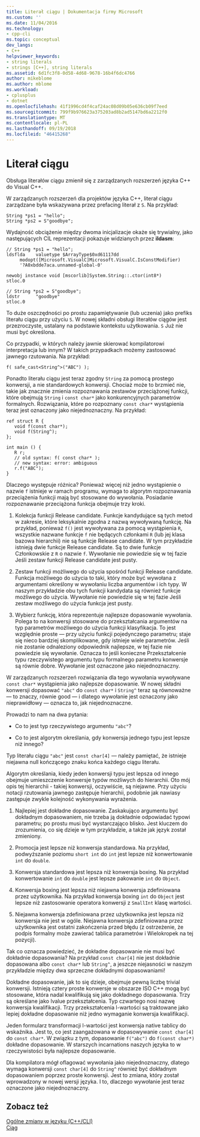 ```yaml
---
title: Literał ciągu | Dokumentacja firmy Microsoft
ms.custom: ''
ms.date: 11/04/2016
ms.technology:
- cpp-cli
ms.topic: conceptual
dev_langs:
- C++
helpviewer_keywords:
- string literals
- strings [C++], string literals
ms.assetid: 6d1fc3f8-0d58-4d68-9678-16b4f6dc4766
author: mikeblome
ms.author: mblome
ms.workload:
- cplusplus
- dotnet
ms.openlocfilehash: 41f1996cd4f4caf24ac08d09b05e636cb09f7eed
ms.sourcegitcommit: 799f9b976623a375203ad8b2ad5147bd6a2212f0
ms.translationtype: MT
ms.contentlocale: pl-PL
ms.lasthandoff: 09/19/2018
ms.locfileid: "46415268"
---
```

# <a name="string-literal"></a>Literał ciągu

Obsługa literałów ciągu zmienił się z zarządzanych rozszerzeń języka C++ do Visual C++.

W zarządzanych rozszerzeń dla projektów języka C++, literał ciągu zarządzane była wskazywana przez prefacing literał z `S`. Na przykład:

```
String *ps1 = "hello";
String *ps2 = S"goodbye";
```

Wydajność obciążenie między dwoma inicjalizacje okaże się trywialny, jako następujących CIL reprezentacji pokazuje widzianych przez **ildasm**:

```
// String *ps1 = "hello";
ldsflda    valuetype $ArrayType$0xd61117dd
     modopt([Microsoft.VisualC]Microsoft.VisualC.IsConstModifier)
     '?A0xbdde7aca.unnamed-global-0'

newobj instance void [mscorlib]System.String::.ctor(int8*)
stloc.0

// String *ps2 = S"goodbye";
ldstr      "goodbye"
stloc.0
```

To duże oszczędności po prostu zapamiętywanie (lub uczenia) jako prefiks literału ciągu przy użyciu `S`. W nowej składni obsługi literałów ciągów jest przezroczyste, ustalany na podstawie kontekstu użytkowania. `S` Już nie musi być określona.

Co przypadki, w których należy jawnie skierować kompilatorowi interpretacja lub innym? W takich przypadkach możemy zastosować jawnego rzutowania. Na przykład:

```
f( safe_cast<String^>("ABC") );
```

Ponadto literału ciągu jest teraz zgodny `String` za pomocą prostego konwersji, a nie standardowych konwersji. Chociaż może to brzmieć nie, takie jak znacznie zmienia rozpoznawania zestawów przeciążonej funkcji, które obejmują `String` i `const char*` jako konkurencyjnych parametrów formalnych. Rozwiązania, które po rozpoznany `const char*` wystąpienia teraz jest oznaczony jako niejednoznaczny. Na przykład:

```
ref struct R {
   void f(const char*);
   void f(String^);
};

int main () {
   R r;
   // old syntax: f( const char* );
   // new syntax: error: ambiguous
   r.f("ABC"); 
}
```

Dlaczego występuje różnica? Ponieważ więcej niż jedno wystąpienie o nazwie `f` istnieje w ramach programu, wymaga to algorytm rozpoznawania przeciążenia funkcji mają być stosowane do wywołania. Posiadanie rozpoznawanie przeciążona funkcja obejmuje trzy kroki.

1. Kolekcja funkcji Release candidate. Funkcje kandydujące są tych metod w zakresie, które leksykalnie zgodna z nazwą wywoływaną funkcję. Na przykład, ponieważ `f()` jest wywoływana za pomocą wystąpienia `R`, wszystkie nazwane funkcje `f` nie będących członkami `R` (lub jej klasa bazowa hierarchii) nie są funkcje Release candidate. W tym przykładzie istnieją dwie funkcje Release candidate. Są to dwie funkcje Członkowskie z `R` o nazwie `f`. Wywołanie nie powiedzie się w tej fazie Jeśli zestaw funkcji Release candidate jest pusty.

1. Zestaw funkcji możliwego do użycia spośród funkcji Release candidate. Funkcja możliwego do użycia to taki, który może być wywołana z argumentami określony w wywołaniu liczba argumentów i ich typy. W naszym przykładzie obu tych funkcji kandydata są również funkcje możliwego do użycia. Wywołanie nie powiedzie się w tej fazie Jeśli zestaw możliwego do użycia funkcja jest pusty.

1. Wybierz funkcję, która reprezentuje najlepsze dopasowanie wywołania. Polega to na konwersji stosowane do przekształcania argumentów na typ parametrów możliwego do użycia funkcji klasyfikacja. To jest względnie proste — przy użyciu funkcji pojedynczego parametru; staje się nieco bardziej skomplikowane, gdy istnieje wiele parametrów. Jeśli nie zostanie odnaleziony odpowiednik najlepsze, w tej fazie nie powiedzie się wywołanie. Oznacza to jeśli konieczne Przekształcenie typu rzeczywistego argumentu typu formalnego parametru konwersje są równie dobre. Wywołanie jest oznaczone jako niejednoznaczny.

W zarządzanych rozszerzeń rozwiązania dla tego wywołania wywoływane `const char*` wystąpienia jako najlepsze dopasowanie. W nowej składni konwersji dopasować `"abc"` do `const char*` i `String^` teraz są równoważne — to znaczy, równie good — i dlatego wywołanie jest oznaczony jako nieprawidłowy — oznacza to, jak niejednoznaczne.

Prowadzi to nam na dwa pytania:

- Co to jest typ rzeczywistego argumentu `"abc"`?

- Co to jest algorytm określania, gdy konwersja jednego typu jest lepsze niż innego?

Typ literału ciągu `"abc"` jest `const char[4]` — należy pamiętać, że istnieje niejawna null kończącego znaku końca każdego ciągu literału.

Algorytm określania, kiedy jeden konwersji typu jest lepsza od innego obejmuje umieszczenie konwersje typów możliwych do hierarchii. Oto mój opis tej hierarchii - takiej konwersji, oczywiście, są niejawne. Przy użyciu notacji rzutowania jawnego zastępuje hierarchii, podobnie jak nawiasy zastępuje zwykle kolejność wykonywania wyrażenia.

1. Najlepiej jest dokładne dopasowanie. Zaskakująco argumentu być dokładnym dopasowaniem, nie trzeba ją dokładnie odpowiadać typowi parametru; po prostu musi być wystarczająco blisko. Jest kluczem do zrozumienia, co się dzieje w tym przykładzie, a także jak język został zmieniony.

1. Promocja jest lepsze niż konwersja standardowa. Na przykład, podwyższanie poziomu `short int` do `int` jest lepsze niż konwertowanie `int` do `double`.

1. Konwersja standardowa jest lepsza niż konwersja boxing. Na przykład konwertowanie `int` do `double` jest lepsze pakowanie `int` do `Object`.

1. Konwersja boxing jest lepsza niż niejawna konwersja zdefiniowana przez użytkownika. Na przykład konwersja boxing `int` do `Object` jest lepsze niż zastosowanie operatora konwersji z `SmallInt` klasę wartości.

1. Niejawna konwersja zdefiniowana przez użytkownika jest lepsza niż konwersja nie jest w ogóle. Niejawna konwersja zdefiniowana przez użytkownika jest ostatni zakończenia przed błędu (z ostrzeżenie, że podpis formalny może zawierać tablica parametrów i Wielokropek na tej pozycji).

Tak co oznacza powiedzieć, że dokładne dopasowanie nie musi być dokładnie dopasowania? Na przykład `const char[4]` nie jest dokładnie dopasowana albo `const char*` lub `String^`, a jeszcze niejasności w naszym przykładzie między dwa sprzeczne dokładnymi dopasowaniami!

Dokładne dopasowanie, jak to się dzieje, obejmuje pewną liczbę trivial konwersji. Istnieją cztery proste konwersje w obszarze ISO C++ mogą być stosowane, która nadal kwalifikują się jako dokładnego dopasowania. Trzy są określane jako lvalue przekształcenia. Typ czwartego nosi nazwę konwersja kwalifikacji. Trzy przekształcenia l-wartości są traktowane jako lepiej dokładne dopasowanie niż jedno wymaganie konwersja kwalifikacji.

Jeden formularz transformacji l-wartości jest konwersja native tablicy do wskaźnika. Jest to, co jest zaangażowana w dopasowywanie `const char[4]` do `const char*`. W związku z tym, dopasowanie `f("abc")` do `f(const char*)` dokładne dopasowanie. W starszych incarnations naszych języka to w rzeczywistości była najlepsze dopasowanie.

Dla kompilatora mógł oflagować wywołania jako niejednoznaczny, dlatego wymaga konwersji `const char[4]` do `String^` również być dokładnym dopasowaniem poprzez proste konwersji. Jest to zmiana, który został wprowadzony w nowej wersji języka. I to, dlaczego wywołanie jest teraz oznaczone jako niejednoznaczny.

## <a name="see-also"></a>Zobacz też

[Ogólne zmiany w języku (C++/CLI)](../dotnet/general-language-changes-cpp-cli.md)<br/>
[Ciąg](../windows/string-cpp-component-extensions.md)